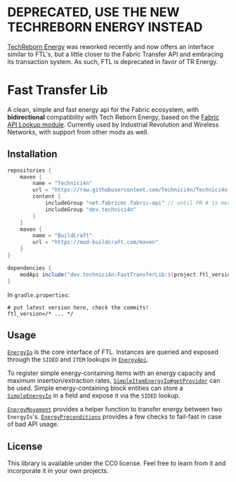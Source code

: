 # DEPRECATED, USE THE NEW TECHREBORN ENERGY INSTEAD
[TechReborn Energy](https://github.com/TechReborn/Energy) was reworked recently and now offers an interface similar to FTL's, but a little closer to the Fabric Transfer API and embracing its transaction system.
As such, FTL is deprecated in favor of TR Energy.

# Fast Transfer Lib
A clean, simple and fast energy api for the Fabric ecosystem, with **bidirectional** compatibility with Tech Reborn Energy,
based on the [Fabric API Lookup module](https://github.com/FabricMC/fabric/tree/1.16/fabric-api-lookup-api-v1).
Currently used by Industrial Revolution and Wireless Networks, with support from other mods as well.

## Installation
```groovy
repositories {
    maven {
        name = "Technici4n"
        url = "https://raw.githubusercontent.com/Technici4n/Technici4n-maven/master/"
        content {
            includeGroup "net.fabricmc.fabric-api" // until PR # is merged
            includeGroup "dev.technici4n"
        }
    }
    maven {
        name = "BuildCraft"
        url = "https://mod-buildcraft.com/maven"
    }
}

dependencies {
    modApi include("dev.technici4n:FastTransferLib:${project.ftl_version}")
}
```
In `gradle.properties`:
```properties
# put latest version here, check the commits!
ftl_version=/* ... */
```

## Usage
[`EnergyIo`](src/main/java/dev/technici4n/fasttransferlib/api/energy/EnergyIo.java) is the core interface of FTL.
Instances are queried and exposed through the `SIDED` and `ITEM` lookups in [`EnergyApi`](src/main/java/dev/technici4n/fasttransferlib/api/energy/EnergyApi.java).

To register simple energy-containing items with an energy capacity and maximum insertion/extraction rates,
[`SimpleItemEnergyIo#getProvider`](src/main/java/dev/technici4n/fasttransferlib/api/energy/base/SimpleItemEnergyIo.java) can be used.
Simple energy-containing block entities can store a [`SimpleEnergyIo`](src/main/java/dev/technici4n/fasttransferlib/api/energy/base/SimpleEnergyIo.java)
in a field and expose it via the `SIDED` lookup.

[`EnergyMovement`](src/main/java/dev/technici4n/fasttransferlib/api/energy/EnergyMovement.java) provides a helper function to transfer energy between two `EnergyIo`'s.
[`EnergyPreconditions`](src/main/java/dev/technici4n/fasttransferlib/api/energy/EnergyPreconditions.java) provides a few checks to fail-fast in case of bad API usage.

## License
This library is available under the CC0 license. Feel free to learn from it and incorporate it in your own projects.
